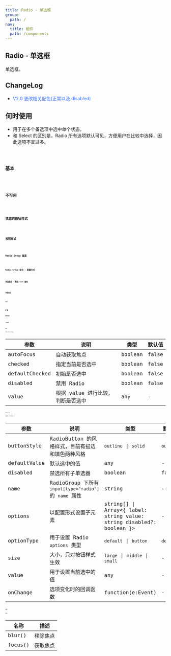 ```yaml
---
title: Radio - 单选框
group:
  path: /
nav:
  title: 组件
  path: /components
---
```


## Radio - 单选框

单选框。

## ChangeLog

- <font color="#346fff">V2.0 更改相关配色(正常以及 disabled)</font>

## 何时使用

- 用于在多个备选项中选中单个状态。
- 和 Select 的区别是，Radio 所有选项默认可见，方便用户在比较中选择，因此选项不宜过多。

<code src="./demos/badge.tsx" />

### 基本

<code src="./demos/basic.tsx" />

### 不可用

<code src="./demos/disabled.tsx" />

### 填底的按钮样式

<code src="./demos/radiobutton-solid.tsx" />

### 按钮样式

<code src="./demos/radiobutton.tsx" />

### Radio.Group 垂直

<code src="./demos/radiogroup-more.tsx" />

### Radio.Group 组合 - 配置方式

<code src="./demos/radiogroup-options.tsx" />

### 单选组合 - 配合 name 使用

<code src="./demos/radiogroup-with-name.tsx" />

### 单选组合

<code src="./demos/radiogroup.tsx" />

### 大小

<code src="./demos/size.tsx" />

## 扩展

### 图片模式

<code src="./demos/image.tsx" />

### 下标按钮

<code src="./demos/sub-radiobutton.tsx" />

## API

### Radio/Radio.Button

| 参数           | 说明                              | 类型    | 默认值 |
| -------------- | --------------------------------- | ------- | ------ |
| autoFocus      | 自动获取焦点                      | boolean | false  |
| checked        | 指定当前是否选中                  | boolean | false  |
| defaultChecked | 初始是否选中                      | boolean | false  |
| disabled       | 禁用 Radio                        | boolean | false  |
| value          | 根据 value 进行比较，判断是否选中 | any     | -      |

### RadioGroup

单选框组合，用于包裹一组 `Radio`。

| 参数         | 说明                                                   | 类型                                                                      | 默认值    | 版本  |     |
| ------------ | ------------------------------------------------------ | ------------------------------------------------------------------------- | --------- | ----- | --- |
| buttonStyle  | RadioButton 的风格样式，目前有描边和填色两种风格       | `outline` \| `solid`                                                      | `outline` |       |     |
| defaultValue | 默认选中的值                                           | any                                                                       | -         |       |     |
| disabled     | 禁选所有子单选器                                       | boolean                                                                   | false     |       |     |
| name         | RadioGroup 下所有 `input[type="radio"]` 的 `name` 属性 | string                                                                    | -         |       |     |
| options      | 以配置形式设置子元素                                   | string\[] \| Array&lt;{ label: string value: string disabled?: boolean }> | -         |       |     |
| optionType   | 用于设置 Radio `options` 类型                          | `default` \| `button`                                                     | `default` | 4.4.0 |     |
| size         | 大小，只对按钮样式生效                                 | `large` \| `middle` \| `small`                                            | -         |       |     |
| value        | 用于设置当前选中的值                                   | any                                                                       | -         |       |     |
| onChange     | 选项变化时的回调函数                                   | function(e:Event)                                                         | -         |       |     |

## 方法

### Radio

| 名称    | 描述     |
| ------- | -------- |
| blur()  | 移除焦点 |
| focus() | 获取焦点 |
